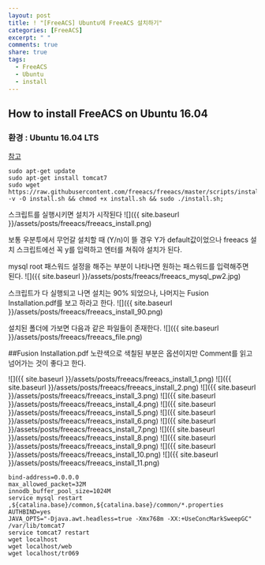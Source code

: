 ```yaml
---
layout: post
title: ! "[FreeACS] Ubuntu에 FreeACS 설치하기"
categories: [FreeACS]
excerpt: " "
comments: true
share: true
tags:
  - FreeACS
  - Ubuntu
  - install
---
```


## How to install FreeACS on Ubuntu 16.04
### 환경 : Ubuntu 16.04 LTS

[참고](https://github.com/freeacs/freeacs/wiki/Get-started)

```
sudo apt-get update
sudo apt-get install tomcat7
sudo wget https://raw.githubusercontent.com/freeacs/freeacs/master/scripts/install.sh -v -O install.sh && chmod +x install.sh && sudo ./install.sh;
```
스크립트를 실행시키면 설치가 시작된다
![]({{ site.baseurl }}/assets/posts/freeacs/freeacs_install.png)

보통 우분투에서 무언갈 설치할 때 (Y/n)이 뜰 경우 Y가 default값이었으나
freeacs 설치 스크립트에선 꼭 y를 입력하고 엔터를 쳐줘야 설치가 된다.

mysql root 패스워드 설정을 해주는 부분이 나타나면 원하는 패스워드를 입력해주면 된다.
![]({{ site.baseurl }}/assets/posts/freeacs/freeacs_mysql_pw2.jpg)

스크립트가 다 실행되고 나면 설치는 90% 되었으나, 나머지는 Fusion Installation.pdf를 보고 하라고 한다.
![]({{ site.baseurl }}/assets/posts/freeacs/freeacs_install_90.png)

설치된 폴더에 가보면 다음과 같은 파일들이 존재한다.
![]({{ site.baseurl }}/assets/posts/freeacs/freeacs_file.png)

##Fusion Installation.pdf
노란색으로 색칠된 부분은 옵션이지만 Comment를 읽고 넘어가는 것이 좋다고 한다.

![]({{ site.baseurl }}/assets/posts/freeacs/freeacs_install_1.png)
![]({{ site.baseurl }}/assets/posts/freeacs/freeacs_install_2.png)
![]({{ site.baseurl }}/assets/posts/freeacs/freeacs_install_3.png)
![]({{ site.baseurl }}/assets/posts/freeacs/freeacs_install_4.png)
![]({{ site.baseurl }}/assets/posts/freeacs/freeacs_install_5.png)
![]({{ site.baseurl }}/assets/posts/freeacs/freeacs_install_6.png)
![]({{ site.baseurl }}/assets/posts/freeacs/freeacs_install_7.png)
![]({{ site.baseurl }}/assets/posts/freeacs/freeacs_install_8.png)
![]({{ site.baseurl }}/assets/posts/freeacs/freeacs_install_9.png)
![]({{ site.baseurl }}/assets/posts/freeacs/freeacs_install_10.png)
![]({{ site.baseurl }}/assets/posts/freeacs/freeacs_install_11.png)


```
bind-address=0.0.0.0
max_allowed_packet=32M
innodb_buffer_pool_size=1024M
service mysql restart
,${catalina.base}/common,${catalina.base}/common/*.properties
AUTHBIND=yes
JAVA_OPTS="-Djava.awt.headless=true -Xmx768m -XX:+UseConcMarkSweepGC"
/var/lib/tomcat7
service tomcat7 restart
wget localhost
wget localhost/web
wget localhost/tr069

```




